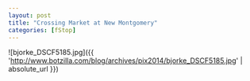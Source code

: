 ```yaml
---
layout: post
title: "Crossing Market at New Montgomery"
categories: [fStop]
---
```



![bjorke_DSCF5185.jpg]({{ 'http://www.botzilla.com/blog/archives/pix2014/bjorke_DSCF5185.jpg' | absolute_url }})


